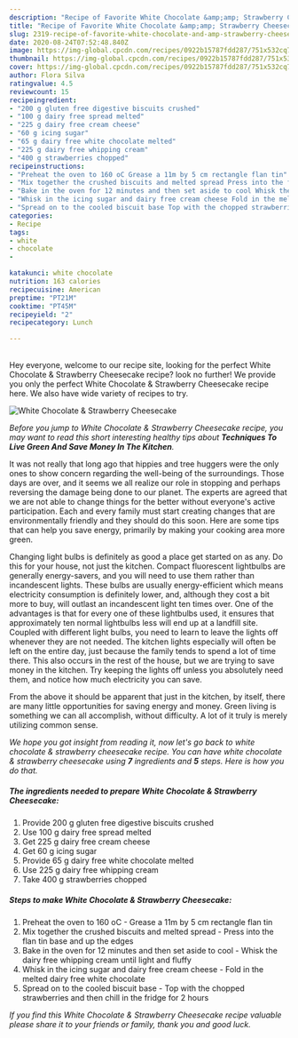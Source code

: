 ```yaml
---
description: "Recipe of Favorite White Chocolate &amp;amp; Strawberry Cheesecake"
title: "Recipe of Favorite White Chocolate &amp;amp; Strawberry Cheesecake"
slug: 2319-recipe-of-favorite-white-chocolate-and-amp-strawberry-cheesecake
date: 2020-08-24T07:52:48.840Z
image: https://img-global.cpcdn.com/recipes/0922b15787fdd287/751x532cq70/white-chocolate-strawberry-cheesecake-recipe-main-photo.jpg
thumbnail: https://img-global.cpcdn.com/recipes/0922b15787fdd287/751x532cq70/white-chocolate-strawberry-cheesecake-recipe-main-photo.jpg
cover: https://img-global.cpcdn.com/recipes/0922b15787fdd287/751x532cq70/white-chocolate-strawberry-cheesecake-recipe-main-photo.jpg
author: Flora Silva
ratingvalue: 4.5
reviewcount: 15
recipeingredient:
- "200 g gluten free digestive biscuits crushed"
- "100 g dairy free spread melted"
- "225 g dairy free cream cheese"
- "60 g icing sugar"
- "65 g dairy free white chocolate melted"
- "225 g dairy free whipping cream"
- "400 g strawberries chopped"
recipeinstructions:
- "Preheat the oven to 160 oC Grease a 11m by 5 cm rectangle flan tin"
- "Mix together the crushed biscuits and melted spread Press into the flan tin base and up the edges"
- "Bake in the oven for 12 minutes and then set aside to cool Whisk the dairy free whipping cream until light and fluffy"
- "Whisk in the icing sugar and dairy free cream cheese Fold in the melted dairy free white chocolate"
- "Spread on to the cooled biscuit base Top with the chopped strawberries and then chill in the fridge for 2 hours"
categories:
- Recipe
tags:
- white
- chocolate
- 

katakunci: white chocolate  
nutrition: 163 calories
recipecuisine: American
preptime: "PT21M"
cooktime: "PT45M"
recipeyield: "2"
recipecategory: Lunch

---
```

<br>
Hey everyone, welcome to our recipe site, looking for the perfect White Chocolate &amp; Strawberry Cheesecake recipe? look no further! We provide you only the perfect White Chocolate &amp; Strawberry Cheesecake recipe here. We also have wide variety of recipes to try.
<br>


![White Chocolate &amp; Strawberry Cheesecake](https://img-global.cpcdn.com/recipes/0922b15787fdd287/751x532cq70/white-chocolate-strawberry-cheesecake-recipe-main-photo.jpg)

<i>Before you jump to White Chocolate &amp; Strawberry Cheesecake recipe, you may want to read this short interesting healthy tips about 
<strong>Techniques To Live Green And Save Money In The Kitchen</strong>.</i>
</br>

It was not really that long ago that hippies and tree huggers were the only ones to show concern regarding the well-being of the surroundings. Those days are over, and it seems we all realize our role in stopping and perhaps reversing the damage being done to our planet. The experts are agreed that we are not able to change things for the better without everyone's active participation. Each and every family must start creating changes that are environmentally friendly and they should do this soon. Here are some tips that can help you save energy, primarily by making your cooking area more green.

Changing light bulbs is definitely as good a place get started on as any. Do this for your house, not just the kitchen. Compact fluorescent lightbulbs are generally energy-savers, and you will need to use them rather than incandescent lights. These bulbs are usually energy-efficient which means electricity consumption is definitely lower, and, although they cost a bit more to buy, will outlast an incandescent light ten times over. One of the advantages is that for every one of these lightbulbs used, it ensures that approximately ten normal lightbulbs less will end up at a landfill site. Coupled with different light bulbs, you need to learn to leave the lights off whenever they are not needed. The kitchen lights especially will often be left on the entire day, just because the family tends to spend a lot of time there. This also occurs in the rest of the house, but we are trying to save money in the kitchen. Try keeping the lights off unless you absolutely need them, and notice how much electricity you can save.

From the above it should be apparent that just in the kitchen, by itself, there are many little opportunities for saving energy and money. Green living is something we can all accomplish, without difficulty. A lot of it truly is merely utilizing common sense.


<i>We hope you got insight from reading it, now let's go back to white chocolate &amp; strawberry cheesecake recipe. You can have white chocolate &amp; strawberry cheesecake using <strong>7</strong> ingredients and <strong>5</strong> steps. Here is how you do that.
</i>

##### The ingredients needed to prepare White Chocolate &amp; Strawberry Cheesecake:

1. Provide 200 g gluten free digestive biscuits crushed
1. Use 100 g dairy free spread melted
1. Get 225 g dairy free cream cheese
1. Get 60 g icing sugar
1. Provide 65 g dairy free white chocolate melted
1. Use 225 g dairy free whipping cream
1. Take 400 g strawberries chopped


##### Steps to make White Chocolate &amp; Strawberry Cheesecake:

1. Preheat the oven to 160 oC - Grease a 11m by 5 cm rectangle flan tin
1. Mix together the crushed biscuits and melted spread - Press into the flan tin base and up the edges
1. Bake in the oven for 12 minutes and then set aside to cool - Whisk the dairy free whipping cream until light and fluffy
1. Whisk in the icing sugar and dairy free cream cheese - Fold in the melted dairy free white chocolate
1. Spread on to the cooled biscuit base - Top with the chopped strawberries and then chill in the fridge for 2 hours


<i>If you find this White Chocolate &amp; Strawberry Cheesecake recipe valuable please share it to your friends or family, thank you and good luck.</i>

